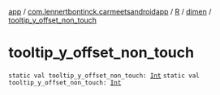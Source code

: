 [app](../../../index.md) / [com.lennertbontinck.carmeetsandroidapp](../../index.md) / [R](../index.md) / [dimen](index.md) / [tooltip_y_offset_non_touch](./tooltip_y_offset_non_touch.md)

# tooltip_y_offset_non_touch

`static val tooltip_y_offset_non_touch: `[`Int`](https://kotlinlang.org/api/latest/jvm/stdlib/kotlin/-int/index.html)
`static val tooltip_y_offset_non_touch: `[`Int`](https://kotlinlang.org/api/latest/jvm/stdlib/kotlin/-int/index.html)